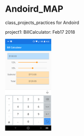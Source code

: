 # Andoird_MAP
class_projects_practices for Andoird

project1: BillCalculator: Feb17 2018

<img src="BillCalculatorZZS.png"  width="150" height="300" >
